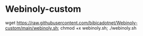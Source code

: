 # Webinoly-custom

wget https://raw.githubusercontent.com/bibicadotnet/Webinoly-custom/main/webinoly.sh; chmod +x webinoly.sh; ./webinoly.sh
